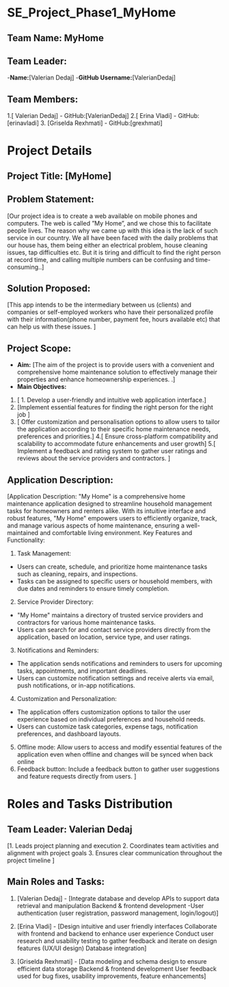 # SE_Project_Phase1_MyHome
## Team Name: MyHome

## Team Leader:
-**Name:**[Valerian Dedaj]
-**GitHub Username:**[ValerianDedaj]

## Team Members:

1.[ Valerian Dedaj] - GitHub:[ValerianDedaj]
2.[ Erina Vladi] - GitHub: [erinavladi]
3. [Griselda Rexhmati] - GitHub:[grexhmati]

# Project Details

## Project Title: [MyHome]

## Problem Statement:
[Our project idea is to create a web  available on mobile phones and
computers. The web is called ”My Home”, and we chose this to facilitate
people  lives. The reason why we came up with this idea is the lack of
such service in our country. We all have been faced with the daily
problems that our house has, them being either an electrical problem,
house cleaning issues, tap difficulties etc. But it is tiring and difficult to
find the right person at record time, and calling multiple numbers can be
confusing and time-consuming..]

## Solution Proposed:
[This app intends to be the intermediary
between us (clients) and companies or self-employed workers who have
their personalized profile with their information(phone number, payment
fee, hours available etc) that can help us with these issues.
]

## Project Scope:
- **Aim:** [The aim of the project is to provide users with a convenient and comprehensive home maintenance solution to effectively manage their properties and enhance homeownership experiences. .]
- **Main Objectives:**
1. [ 1. Develop a user-friendly and intuitive  web application interface.]
2. [Implement essential features for finding the right person for the right job ]
3. [ Offer customization and personalisation options to allow users to tailor the application according to their specific home maintenance needs, preferences and priorities.]
4.[ Ensure cross-platform compatibility and scalability to accommodate future enhancements and user growth]
5.[ Implement a feedback and rating system to gather user ratings and reviews about the service providers and contractors. ]

## Application Description:
[Application Description: "My Home" is a comprehensive home maintenance application designed to streamline household management tasks for homeowners and renters alike. With its intuitive interface and robust features, "My Home" empowers users to efficiently organize, track, and manage various aspects of home maintenance, ensuring a well-maintained and comfortable living environment. 
Key Features and Functionality: 
1. Task Management: 
- Users can create, schedule, and prioritize home maintenance tasks such as cleaning, repairs, and inspections. 
- Tasks can be assigned to specific users or household members, with due dates and reminders to ensure timely completion. 
2. Service Provider Directory: 
- "My Home" maintains a directory of trusted service providers and contractors for various home maintenance tasks. 
- Users can search for and contact service providers directly from the application, based on location, service type, and user ratings. 
3. Notifications and Reminders: 
- The application sends notifications and reminders to users for upcoming tasks, appointments, and important deadlines. 
- Users can customize notification settings and receive alerts via email, push notifications, or in-app notifications. 
4. Customization and Personalization: 
- The application offers customization options to tailor the user experience based on individual preferences and household needs. 
- Users can customize task categories, expense tags, notification preferences, and dashboard layouts. 
5. Offline mode:
Allow users to access and modify essential features of the application even when offline and changes will be synced when back online
6. Feedback button: 
Include a feedback button to gather user suggestions and feature requests directly from users.
 ]



# Roles and Tasks Distribution

## Team Leader: Valerian Dedaj

[1. Leads project planning and execution
2. Coordinates team activities and alignment with project goals
3. Ensures clear communication throughout the project timeline ]

## Main Roles and Tasks:
1. [Valerian Dedaj] - [Integrate database and develop APIs to support data retrieval and manipulation
Backend & frontend development
      -User authentication (user registration, password management, login/logout)]



2. [Erina Vladi] - [Design intuitive and user friendly interfaces
Collaborate with frontend and backend to enhance user experience
Conduct user research and usability testing to gather feedback and iterate on design features (UX/UI design)
Database integration]

3. [Griselda Rexhmati] - [Data modeling and schema design to ensure efficient data storage
Backend & frontend development
User feedback used for bug fixes, usability improvements, feature enhancements]
